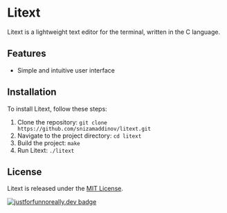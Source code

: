 # Litext

Litext is a lightweight text editor for the terminal, written in the C language.

## Features

- Simple and intuitive user interface

## Installation

To install Litext, follow these steps:

1. Clone the repository: `git clone https://github.com/snizamaddinov/litext.git`
2. Navigate to the project directory: `cd litext`
3. Build the project: `make`
4. Run Litext: `./litext`

## License

Litext is released under the [MIT License](https://opensource.org/licenses/MIT).


[![justforfunnoreally.dev badge](https://img.shields.io/badge/justforfunnoreally-dev-9ff)](https://justforfunnoreally.dev)

